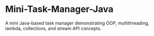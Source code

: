 # Mini-Task-Manager-Java
A mini Java-based task manager demonstrating OOP, multithreading, lambda, collections, and stream API concepts.
